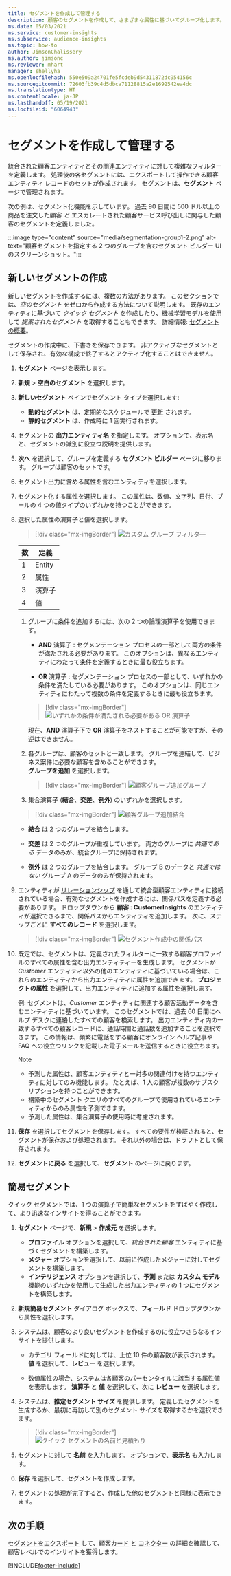 ```yaml
---
title: セグメントを作成して管理する
description: 顧客のセグメントを作成して、さまざまな属性に基づいてグループ化します。
ms.date: 05/03/2021
ms.service: customer-insights
ms.subservice: audience-insights
ms.topic: how-to
author: JimsonChalissery
ms.author: jimsonc
ms.reviewer: mhart
manager: shellyha
ms.openlocfilehash: 550e509a24701fe5fcdeb9d54311872dc954156c
ms.sourcegitcommit: 72603fb39c4d5dbca71128815a2e1692542ea4dc
ms.translationtype: HT
ms.contentlocale: ja-JP
ms.lasthandoff: 05/19/2021
ms.locfileid: "6064943"
---
```

# <a name="create-and-manage-segments"></a>セグメントを作成して管理する

統合された顧客エンティティとその関連エンティティに対して複雑なフィルターを定義します。 処理後の各セグメントには、エクスポートして操作できる顧客エンティティ レコードのセットが作成されます。 セグメントは、**セグメント** ページで管理されます。 

次の例は、セグメント化機能を示しています。 過去 90 日間に 500 ドル以上の商品を注文した顧客 *と* エスカレートされた顧客サービス呼び出しに関与した顧客のセグメントを定義しました。

:::image type="content" source="media/segmentation-group1-2.png" alt-text="顧客セグメントを指定する 2 つのグループを含むセグメント ビルダー UI のスクリーンショット。":::

## <a name="create-a-new-segment"></a>新しいセグメントの作成

新しいセグメントを作成するには、複数の方法があります。 このセクションでは、*空のセグメント* をゼロから作成する方法について説明します。 既存のエンティティに基づいて *クイック セグメント* を作成したり、機械学習モデルを使用して *提案されたセグメント* を取得することもできます。 詳細情報: [セグメントの概要](segments.md)。

セグメントの作成中に、下書きを保存できます。 非アクティブなセグメントとして保存され、有効な構成で終了するとアクティブ化することはできません。

1. **セグメント** ページを表示します。

1. **新規** > **空白のセグメント** を選択します。

1. **新しいセグメント** ペインでセグメント タイプを選択します:

   - **動的セグメント** は、定期的なスケジュールで [更新](segments.md#refresh-segments) されます。
   - **静的セグメント** は、作成時に 1 回実行されます。

1. セグメントの **出力エンティティ名** を指定します。 オプションで、表示名と、セグメントの識別に役立つ説明を提供します。

1. **次へ** を選択して、グループを定義する **セグメント ビルダー** ページに移ります。 グループは顧客のセットです。

1. セグメント出力に含める属性を含むエンティティを選択します。

1. セグメント化する属性を選択します。 この属性は、数値、文字列、日付、ブールの 4 つの値タイプのいずれかを持つことができます。

1. 選択した属性の演算子と値を選択します。

   > [!div class="mx-imgBorder"]
   > ![カスタム グループ フィルタ―](media/customer-group-numbers.png "顧客グループ フィルタ―")

   |数 |定義  |
   |---------|---------|
   |1     |Entity          |
   |2     |属性          |
   |3    |演算子         |
   |4    |値         |

   1. グループに条件を追加するには、次の 2 つの論理演算子を使用できます。

      - **AND** 演算子 : セグメンテーション プロセスの一部として両方の条件が満たされる必要があります。 このオプションは、異なるエンティティにわたって条件を定義するときに最も役立ちます。

      - **OR** 演算子 : セグメンテーション プロセスの一部として、いずれかの条件を満たしている必要があります。 このオプションは、同じエンティティにわたって複数の条件を定義するときに最も役立ちます。

      > [!div class="mx-imgBorder"]
      > ![いずれかの条件が満たされる必要がある OR 演算子](media/segmentation-either-condition.png "いずれかの条件が満たされる必要がある OR 演算子")

      現在、**AND** 演算子下で **OR** 演算子をネストすることが可能ですが、その逆はできません。

   1. 各グループは、顧客のセットと一致します。 グループを連結して、ビジネス案件に必要な顧客を含めることができます。    
   **グループを追加** を選択します。

      > [!div class="mx-imgBorder"]
      > ![顧客グループ追加グループ](media/customer-group-add-group.png "顧客グループ追加グループ")

   1. 集合演算子 (**結合**、**交差**、**例外**) のいずれかを選択します。

   > [!div class="mx-imgBorder"]
   > ![顧客グループ追加結合](media/customer-group-union.png "顧客グループ追加結合")

   - **結合** は 2 つのグループを結合します。

   - **交差** は 2 つのグループが重複しています。 両方のグループに *共通である* データのみが、統合グループに保持されます。

   - **例外** は 2 つのグループを結合します。 グループ B のデータと *共通ではない* グループ A のデータのみが保持されます。

1. エンティティが [リレーションシップ](relationships.md) を通して統合型顧客エンティティに接続されている場合、有効なセグメントを作成するには、関係パスを定義する必要があります。 ドロップダウンから **顧客 : CustomerInsights** のエンティティが選択できるまで、関係パスからエンティティを追加します。 次に、ステップごとに **すべてのレコード** を選択します。

   > [!div class="mx-imgBorder"]
   > ![セグメント作成中の関係パス](media/segments-multiple-relationships.png "セグメント作成中の関係パス")

1. 既定では、セグメントは、定義されたフィルターに一致する顧客プロファイルのすべての属性を含む出力エンティティーを生成します。 セグメントが *Customer* エンティティ以外の他のエンティティに基づいている場合は、これらのエンティティから出力エンティティに属性を追加できます。 **プロジェクトの属性** を選択して、出力エンティティに追加する属性を選択します。  
  
   例: セグメントは、*Customer* エンティティに関連する顧客活動データを含むエンティティに基づいています。 このセグメントでは、過去 60 日間にヘルプ デスクに連絡したすべての顧客を検索します。 出力エンティティ内の一致するすべての顧客レコードに、通話時間と通話数を追加することを選択できます。 この情報は、頻繁に電話をする顧客にオンライン ヘルプ記事や FAQ への役立つリンクを記載した電子メールを送信するときに役立ちます。

   > [!NOTE]
   > - 予測した属性は、顧客エンティティと一対多の関連付けを持つエンティティに対してのみ機能します。 たとえば、1 人の顧客が複数のサブスクリプションを持つことができます。
   > - 構築中のセグメント クエリのすべてのグループで使用されているエンティティからのみ属性を予測できます。
   > - 予測した属性は、集合演算子の使用時に考慮されます。

1. **保存** を選択してセグメントを保存します。 すべての要件が検証されると、セグメントが保存および処理されます。 それ以外の場合は、ドラフトとして保存されます。

1. **セグメントに戻る** を選択して、**セグメント** のページに戻ります。



## <a name="quick-segments"></a>簡易セグメント

クイック セグメントでは、1 つの演算子で簡単なセグメントをすばやく作成して、より迅速なインサイトを得ることができます。

1. **セグメント** ページで、**新規** > **作成元** を選択します。

   - **プロファイル** オプションを選択して、*統合された顧客* エンティティに基づくセグメントを構築します。
   - **メジャー** オプションを選択して、以前に作成したメジャーに対してセグメントを構築します。
   - **インテリジェンス** オプションを選択して、**予測** または **カスタム モデル** 機能のいずれかを使用して生成した出力エンティティの 1 つにセグメントを構築します。

2. **新規簡易セグメント** ダイアログ ボックスで、**フィールド** ドロップダウンから属性を選択します。

3. システムは、顧客のより良いセグメントを作成するのに役立つさらなるインサイトを提供します。
   - カテゴリ フィールドに対しては、上位 10 件の顧客数が表示されます。 **値** を選択して、**レビュー** を選択します。

   - 数値属性の場合、システムは各顧客のパーセンタイルに該当する属性値を表示します。 **演算子** と **値** を選択して、次に **レビュー** を選択します。

4. システムは、**推定セグメント サイズ** を提供します。 定義したセグメントを生成するか、最初に再訪して別のセグメント サイズを取得するかを選択できます。

    > [!div class="mx-imgBorder"]
    > ![クイック セグメントの名前と見積もり](media/quick-segment-name.png "クイック セグメントの名前と見積もり")

5. セグメントに対して **名前** を入力します。 オプションで、**表示名** も入力します。

6. **保存** を選択して、セグメントを作成します。

7. セグメントの処理が完了すると、作成した他のセグメントと同様に表示できます。

## <a name="next-steps"></a>次の手順

[セグメントをエクスポート](export-destinations.md) して、[顧客カード](customer-card-add-in.md)  と [コネクター](export-power-bi.md) の詳細を確認して、顧客レベルでのインサイトを獲得します。

[!INCLUDE[footer-include](../includes/footer-banner.md)]

